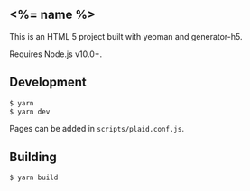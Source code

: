 <%= name %>
---

This is an HTML 5 project built with yeoman and generator-h5.

Requires Node.js v10.0+.

Development
---
``` sh
$ yarn
$ yarn dev
```

Pages can be added in `scripts/plaid.conf.js`.

Building
---
```sh
$ yarn build
```
